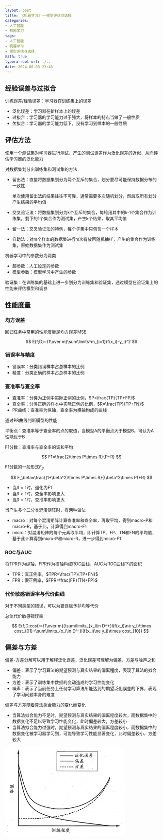 ```yaml
---
layout: post
title: 《机器学习》——模型评估与选择
categories:
- 人工智能
- 机器学习
tags:
- 人工智能
- 机器学习
- 模型评估与选择
math: true
typora-root-url: ./..
date: 2024-06-08 23:48
---
```


## 经验误差与过拟合

训练误差/经验误差：学习器在训练集上的误差

-   泛化误差：学习器在新样本上的误差
-   过拟合：学习器的学习能力过于强大，将样本的特点当做了一般性质
-   欠拟合：学习器的学习能力低下，没有学习到样本的一般性质

## 评估方法

使用一个测试集对学习器进行测试，产生的测试误差作为泛化误差的近似，从而评估学习器的泛化能力

对数据集划分出训练集和测试集的方法

-   留出法：直接将数据集划分为两个互斥的集合，划分要尽可能保持数据分布的一致性

    单次使用留出法的结果往往不可靠，通常需要多次随机划分，然后取所有划分产生结果的平均值

-   交叉验证法：将数据集划分为k个互斥的集合，每轮用其中的k-1个集合作为训练集，剩下的1个集合作为测试集，产生k个结果，取其平均值

-   留一法：交叉验证法的特例，每个子集中只包含一个样本

-   自助法：对m个样本的数据集进行m次有放回随机抽样，产生的集合作为训练集，原始数据集作为测试集

机器学习中的参数分为两类

-   超参数：人工设定的参数
-   模型参数：模型学习中产生的参数

验证集：在训练集的基础上进一步划分为训练集和验证集，通过模型在验证集上的性能来评估模型和调参

## 性能度量

### 均方误差

回归任务中常用的性能度量是均方误差MSE

$$
E(f;D)={1\over m}\sum\limits^m_{i=1}(f(x_i)-y_i)^2
$$

### 错误率与精度

-   错误率：分类错误样本占总样本的比例
-   精度：分类正确的样本占总样本的比例

### 查准率与查全率

-   查准率：分类为正例中实际正例的比例，$P=\frac{TP}{TP+FP}$
-   查全率：分类正确的样本中实际正例的比例，$R=\frac{TP}{TP+FN}$
-   PR曲线：查准率为纵轴，查全率为横轴构成的曲线

通过PR曲线判断模型的性能

平衡点：查准率等于查全率的点的取值，当模型A的平衡点大于模型B，可认为A性能优于B

F1分数：查准率与查全率的调和平均

$$
F1=\frac{2\times P\times R}{P+R}
$$

F1分数的一般形式$F_\beta$

$$
F_\beta=\frac{(1+\beta^2)\times P\times R}{(\beta^2\times P)+R}
$$

-   当$\beta=1$时，退化为F1
-   当$\beta>1$时，查全率影响更大
-   当$\beta<1$时，查准率影响更大

当产生多个二分类混淆矩阵时，有两种做法

-   macro：对每个混淆矩阵计算查准率和查全率，再取平均，得到macro-P和macro-R，基于此，计算得到macro-F1
-   micro：对混淆矩阵的每个元素取平均，即计算TP、FP、TN和FN的平均值，基于此计算得到micro-P和micro-R，进一步得到micro-F1

### ROC与AUC

将TPR作为纵轴，FPR作为横轴构成ROC曲线，AUC为ROC曲线下的面积

-   TPR：真正例率，$TPR=\frac{TP}{TP+FN}$
-   FPR：假正例率，$FPR=\frac{FP}{TN+FP}$

### 代价敏感错误率与代价曲线

对于不同类型的错误，可以为错误赋予非均等代价

总体代价敏感错误率

$$
E(f;D;cost)={1\over m}(\sum\limits_{x_i\in D^+}I(f(x_i)\ne y_i)\times cost_{01}+\sum\limits_{x_i\in D^-}I(f(x_i)\ne y_i)\times cost_{10})
$$

## 偏差与方差

偏差-方差分解可以用于解释泛化误差，泛化误差可理解为偏差、方差与噪声之和

-   偏差：表示了学习算法的期望预测与真实结果的偏离程度，表现了算法的拟合能力
-   方差：表示了训练集中数据的变动造成的学习性能变化
-   噪声：表示了当前任务上任何学习算法所能达到的期望泛化误差的下界，表现了学习问题本身的难度

偏差与方差随着算法拟合能力的变化而变化

-   当算法拟合能力不足时，期望预测与真实结果的偏离程度较大，而数据集中的数据变化不足以导致学习性能变化，此时偏差较大，方差较小
-   当算法拟合能力过强时，期望预测与真实结果的偏离程度较小，而数据集中的数据变化被学习器学习到，可能导致学习性能显著变化，此时偏差较小，方差较大

<img src="/assets/img/ml-模型评估/image-20240608214435364.png" alt="image-20240608214435364" style="zoom: 50%;" />

